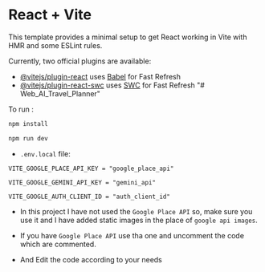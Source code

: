 # React + Vite

This template provides a minimal setup to get React working in Vite with HMR and some ESLint rules.

Currently, two official plugins are available:

- [@vitejs/plugin-react](https://github.com/vitejs/vite-plugin-react/blob/main/packages/plugin-react/README.md) uses [Babel](https://babeljs.io/) for Fast Refresh
- [@vitejs/plugin-react-swc](https://github.com/vitejs/vite-plugin-react-swc) uses [SWC](https://swc.rs/) for Fast Refresh
"# Web_AI_Travel_Planner" 


To run :

```bash
npm install
```

```bash
npm run dev
```

- `.env.local` file:
```plaintext
VITE_GOOGLE_PLACE_API_KEY = "google_place_api"

VITE_GOOGLE_GEMINI_API_KEY = "gemini_api"

VITE_GOOGLE_AUTH_CLIENT_ID = "auth_client_id"
```

- In this project I have not used the `Google Place API` so, make sure you use it and I have added static images in the place of `google api images`.

- If you have `Google Place API` use tha one and uncomment the code which are commented.

- And Edit the code according to your needs

